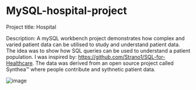 # MySQL-hospital-project
Project title: Hospital

Description: A mySQL workbench project demonstrates how complex and varied patient data can be utilised to study and understand patient data. The idea was to show how SQL queries can be used to understand a patient population. I was inspired by: https://github.com/Strano1/SQL-for-Healthcare. The data was derived from an open source project called Synthea™ where people contribute and sythnetic patient data.

![image](https://github.com/Shola97/MySQL-hospital-project/assets/107686145/519c6640-5a7c-4421-954f-ed00e7b484df)
